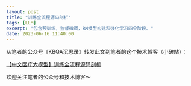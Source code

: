 ```yaml
---
layout: post
title: "训练全流程源码剖析"
tags: [LLM]
excerpt: "包含预训练，监督微调，RM模型构建和强化学习四个阶段。"
date: 2023-06-16 11:40:00
---
```


从笔者的公众号《KBQA沉思录》转发此文到笔者的这个技术博客（小破站）：

[【中文医疗大模型】训练全流程源码剖析](https://mp.weixin.qq.com/s?__biz=MzU2MTY2ODEzNA==&amp;mid=2247484731&amp;idx=1&amp;sn=23314ed560fd1658d10a5359c39c93a1&amp;chksm=fc740c72cb038564b583291207d8a4ec3eeae886aaa64c13fb9b924daa5897b0246d141bf960&token=987892279&lang=zh_CN#rd)


欢迎关注笔者的公众号和技术博客～

